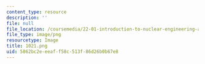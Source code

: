 ```yaml
---
content_type: resource
description: ''
file: null
file_location: /coursemedia/22-01-introduction-to-nuclear-engineering-and-ionizing-radiation-fall-2016/5862bc2eeeaff58c513f86d26b0b67e8_1021.png
file_type: image/png
resourcetype: Image
title: 1021.png
uid: 5862bc2e-eeaf-f58c-513f-86d26b0b67e8
---
```


